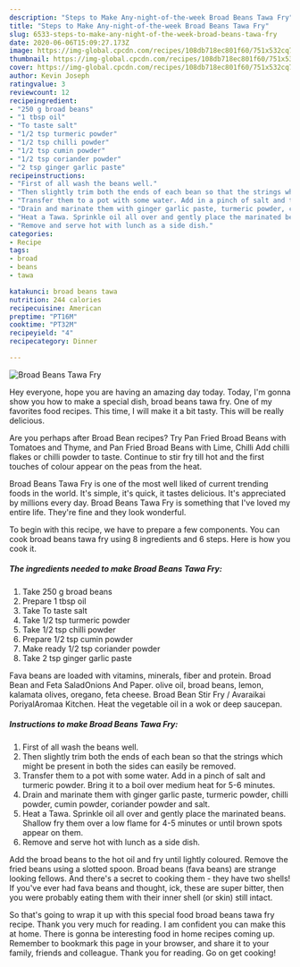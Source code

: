 ```yaml
---
description: "Steps to Make Any-night-of-the-week Broad Beans Tawa Fry"
title: "Steps to Make Any-night-of-the-week Broad Beans Tawa Fry"
slug: 6533-steps-to-make-any-night-of-the-week-broad-beans-tawa-fry
date: 2020-06-06T15:09:27.173Z
image: https://img-global.cpcdn.com/recipes/108db718ec801f60/751x532cq70/broad-beans-tawa-fry-recipe-main-photo.jpg
thumbnail: https://img-global.cpcdn.com/recipes/108db718ec801f60/751x532cq70/broad-beans-tawa-fry-recipe-main-photo.jpg
cover: https://img-global.cpcdn.com/recipes/108db718ec801f60/751x532cq70/broad-beans-tawa-fry-recipe-main-photo.jpg
author: Kevin Joseph
ratingvalue: 3
reviewcount: 12
recipeingredient:
- "250 g broad beans"
- "1 tbsp oil"
- "To taste salt"
- "1/2 tsp turmeric powder"
- "1/2 tsp chilli powder"
- "1/2 tsp cumin powder"
- "1/2 tsp coriander powder"
- "2 tsp ginger garlic paste"
recipeinstructions:
- "First of all wash the beans well."
- "Then slightly trim both the ends of each bean so that the strings which might be present in both the sides can easily be removed."
- "Transfer them to a pot with some water. Add in a pinch of salt and turmeric powder. Bring it to a boil over medium heat for 5-6 minutes."
- "Drain and marinate them with ginger garlic paste, turmeric powder, chilli powder, cumin powder, coriander powder and salt."
- "Heat a Tawa. Sprinkle oil all over and gently place the marinated beans. Shallow fry them over a low flame for 4-5 minutes or until brown spots appear on them."
- "Remove and serve hot with lunch as a side dish."
categories:
- Recipe
tags:
- broad
- beans
- tawa

katakunci: broad beans tawa 
nutrition: 244 calories
recipecuisine: American
preptime: "PT16M"
cooktime: "PT32M"
recipeyield: "4"
recipecategory: Dinner

---
```



![Broad Beans Tawa Fry](https://img-global.cpcdn.com/recipes/108db718ec801f60/751x532cq70/broad-beans-tawa-fry-recipe-main-photo.jpg)

Hey everyone, hope you are having an amazing day today. Today, I'm gonna show you how to make a special dish, broad beans tawa fry. One of my favorites food recipes. This time, I will make it a bit tasty. This will be really delicious.

Are you perhaps after Broad Bean recipes? Try Pan Fried Broad Beans with Tomatoes and Thyme, and Pan Fried Broad Beans with Lime, Chilli Add chilli flakes or chilli powder to taste. Continue to stir fry till hot and the first touches of colour appear on the peas from the heat.

Broad Beans Tawa Fry is one of the most well liked of current trending foods in the world. It's simple, it's quick, it tastes delicious. It's appreciated by millions every day. Broad Beans Tawa Fry is something that I've loved my entire life. They're fine and they look wonderful.


To begin with this recipe, we have to prepare a few components. You can cook broad beans tawa fry using 8 ingredients and 6 steps. Here is how you cook it.

<!--inarticleads1-->

##### The ingredients needed to make Broad Beans Tawa Fry:

1. Take 250 g broad beans
1. Prepare 1 tbsp oil
1. Take To taste salt
1. Take 1/2 tsp turmeric powder
1. Take 1/2 tsp chilli powder
1. Prepare 1/2 tsp cumin powder
1. Make ready 1/2 tsp coriander powder
1. Take 2 tsp ginger garlic paste


Fava beans are loaded with vitamins, minerals, fiber and protein. Broad Bean and Feta SaladOnions And Paper. olive oil, broad beans, lemon, kalamata olives, oregano, feta cheese. Broad Bean Stir Fry / Avaraikai PoriyalAromaa Kitchen. Heat the vegetable oil in a wok or deep saucepan. 

<!--inarticleads2-->

##### Instructions to make Broad Beans Tawa Fry:

1. First of all wash the beans well.
1. Then slightly trim both the ends of each bean so that the strings which might be present in both the sides can easily be removed.
1. Transfer them to a pot with some water. Add in a pinch of salt and turmeric powder. Bring it to a boil over medium heat for 5-6 minutes.
1. Drain and marinate them with ginger garlic paste, turmeric powder, chilli powder, cumin powder, coriander powder and salt.
1. Heat a Tawa. Sprinkle oil all over and gently place the marinated beans. Shallow fry them over a low flame for 4-5 minutes or until brown spots appear on them.
1. Remove and serve hot with lunch as a side dish.


Add the broad beans to the hot oil and fry until lightly coloured. Remove the fried beans using a slotted spoon. Broad beans (fava beans) are strange looking fellows. And there&#39;s a secret to cooking them - they have two shells! If you&#39;ve ever had fava beans and thought, ick, these are super bitter, then you were probably eating them with their inner shell (or skin) still intact. 

So that's going to wrap it up with this special food broad beans tawa fry recipe. Thank you very much for reading. I am confident you can make this at home. There is gonna be interesting food in home recipes coming up. Remember to bookmark this page in your browser, and share it to your family, friends and colleague. Thank you for reading. Go on get cooking!
